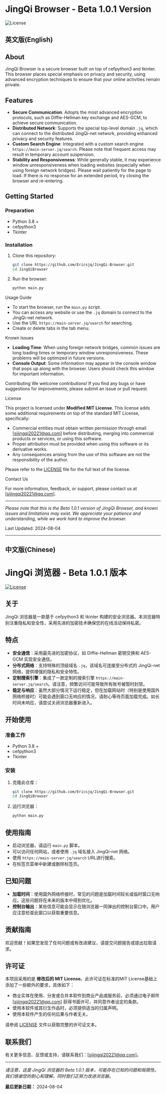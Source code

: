 # JingQi Browser - Beta 1.0.1 Version

![License](https://img.shields.io/badge/license-MIT-blue.svg)

## 英文版(English)

## About

JingQi Browser is a secure browser built on top of cefpython3 and tkinter. This browser places special emphasis on privacy and security, using advanced encryption techniques to ensure that your online activities remain private.

## Features

- **Secure Communication**: Adopts the most advanced encryption protocols, such as Diffie-Hellman key exchange and AES-GCM, to achieve secure communication.
- **Distributed Network**: Supports the special top-level domain `.jq`, which can connect to the distributed JingQi-net network, providing enhanced privacy and security features.
- **Custom Search Engine**: Integrated with a custom search engine `https://main-server.jq/search`. Please note that frequent access may result in temporary account suspension.
- **Stability and Responsiveness**: While generally stable, it may experience window unresponsiveness when loading websites (especially when using foreign network bridges). Please wait patiently for the page to load. If there is no response for an extended period, try closing the browser and re-entering.

## Getting Started

### Preparation

- Python 3.8 +
- cefpython3
- Tkinter

### Installation

1. Clone this repository:

   ```bash
   git clone https://github.com/Ericsjq/JingQi-Browser.git
   cd JingQiBrowser
   ```

2. Run the browser:

   ```bash
   python main.py
   ```

Usage Guide

- To start the browser, run the `main.py` script.
- You can access any website or use the `.jq` domain to connect to the JingQi-net network.
- Use the URL `https://main-server.jq/search` for searching.
- Create or delete tabs in the tab menu.

Known Issues

- **Loading Time**: When using foreign network bridges, common issues are long loading times or temporary window unresponsiveness. These problems will be optimized in future versions.
- **Console Output**: Some information may appear in the console window that pops up along with the browser. Users should check this window for important information.

Contributing
We welcome contributions! If you find any bugs or have suggestions for improvements, please submit an issue or pull request.

License

This project is licensed under **Modified MIT License**. This license adds some additional requirements on top of the standard MIT License, specifically:

- Commercial entities must obtain written permission through email [sijingqi20221@qq.com] before distributing, merging into commercial products or services, or using this software.
- Proper attribution must be provided when using this software or its derivative works.
- Any consequences arising from the use of this software are not the responsibility of the author.

Please refer to the [LICENSE](LICENSE) file for the full text of the license.


Contact Us

For more information, feedback, or support, please contact us at [sijingqi20221@qq.com].

---

*Please note that this is the Beta 1.0.1 version of JingQi Browser, and known issues and limitations may exist. We appreciate your patience and understanding, while we work hard to improve the browser.*

Last Updated: 2024-08-04

---
## 中文版(Chinese)

# JingQi 浏览器 - Beta 1.0.1 版本

[![License](https://img.shields.io/badge/license-MIT-blue.svg)](LICENSE)

## 关于

JingQi 浏览器是一款基于 cefpython3 和 tkinter 构建的安全浏览器。本浏览器特别注重隐私和安全性，采用先进的加密技术确保您的在线活动保持私密。

## 特点

- **安全通信**：采用最先进的加密协议，如 Diffie-Hellman 密钥交换和 AES-GCM 实现安全通信。
- **分布式网络**：支持特殊的顶级域名 `.jq`，该域名可连接至分布式的 JingQi-net 网络，提供增强的隐私和安全特性。
- **定制搜索引擎**：集成了一款定制的搜索引擎 `https://main-server.jq/search`。请注意，频繁访问可能导致所有账号被暂时封禁。
- **稳定与响应**：虽然大部分情况下运行稳定，但在加载网站时（特别是使用国外网络桥接时）可能会遇到窗口无响应的情况，请耐心等待页面加载完成。如长时间未响应，请尝试关闭浏览器重新进入。

## 开始使用

### 准备工作

- Python 3.8 +
- cefpython3
- Tkinter

### 安装

1. 克隆此仓库：

   ```bash
   git clone https://github.com/Ericsjq/JingQi-Browser.git
   cd JingQiBrowser
   ```

2. 运行浏览器：

   ```bash
   python main.py
   ```

## 使用指南

- 启动浏览器，请运行 `main.py` 脚本。
- 可以访问任何网站，或者使用 `.jq` 域名接入 JingQi-net 网络。
- 使用 `https://main-server.jq/search` URL进行搜索。
- 在标签页菜单中新建或删除标签页。

## 已知问题

- **加载时间**：使用国外网络桥接时，常见的问题是加载时间较长或临时窗口无响应。这些问题将在未来的版本中得到优化。
- **控制台输出**：某些信息可能会显示在随浏览器一同弹出的控制台窗口中。用户应注意检查此窗口以获取重要信息。

## 贡献指南

欢迎贡献！如果您发现了任何问题或有改进建议，请提交问题报告或提出拉取请求。

## 许可证

本项目采用的是 **修改后的 MIT License**。此许可证在标准的MIT License基础上添加了一些额外的要求，具体如下：

- 商业实体在使用、分发或合并本软件到商业产品或服务前，必须通过电子邮件 [sijingqi20221@qq.com] 获得书面许可，并同意作者设定的条款。
- 使用本软件或其衍生作品时，必须提供适当的归属声明。
- 使用本软件产生的任何后果与作者无关。

请参阅 [LICENSE](LICENSE) 文件以获取完整的许可证文本。


## 联系我们

有关更多信息、反馈或支持，请联系我们：[sijingqi20221@qq.com]。

---

*请注意，这是 JingQi 浏览器的 Beta 1.0.1 版本，可能存在已知的问题和局限性。我们感谢您的耐心和理解，同时我们正努力改进浏览器。*

**最后更新日期：** 2024-08-04

